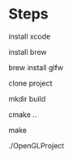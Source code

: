 # Steps
install xcode

install brew

brew install glfw

clone project

mkdir build

cmake ..

make

./OpenGLProject
